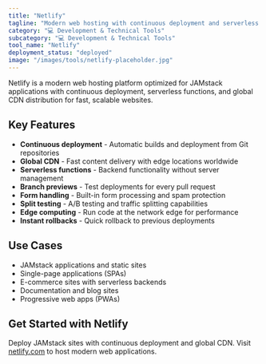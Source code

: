 ```yaml
---
title: "Netlify"
tagline: "Modern web hosting with continuous deployment and serverless functions"
category: "💻 Development & Technical Tools"
subcategory: "💻 Development & Technical Tools"
tool_name: "Netlify"
deployment_status: "deployed"
image: "/images/tools/netlify-placeholder.jpg"
---
```

Netlify is a modern web hosting platform optimized for JAMstack applications with continuous deployment, serverless functions, and global CDN distribution for fast, scalable websites.

## Key Features

- **Continuous deployment** - Automatic builds and deployment from Git repositories
- **Global CDN** - Fast content delivery with edge locations worldwide
- **Serverless functions** - Backend functionality without server management
- **Branch previews** - Test deployments for every pull request
- **Form handling** - Built-in form processing and spam protection
- **Split testing** - A/B testing and traffic splitting capabilities
- **Edge computing** - Run code at the network edge for performance
- **Instant rollbacks** - Quick rollback to previous deployments

## Use Cases

- JAMstack applications and static sites
- Single-page applications (SPAs)
- E-commerce sites with serverless backends
- Documentation and blog sites
- Progressive web apps (PWAs)

## Get Started with Netlify

Deploy JAMstack sites with continuous deployment and global CDN. Visit [netlify.com](https://www.netlify.com) to host modern web applications.